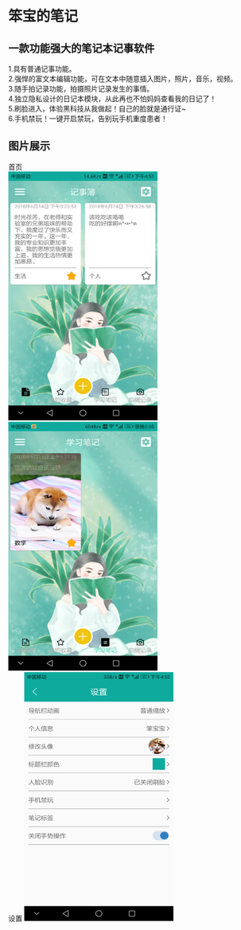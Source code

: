 # 笨宝的笔记
## 一款功能强大的笔记本记事软件
1.具有普通记事功能。<br>
2.强悍的富文本编辑功能，可在文本中随意插入图片，照片，音乐，视频。<br>
3.随手拍记录功能，拍摄照片记录发生的事情。<br>
4.独立隐私设计的日记本模块，从此再也不怕妈妈查看我的日记了！<br>
5.刷脸进入，体验黑科技从我做起！自己的脸就是通行证~<br>
6.手机禁玩！一键开启禁玩，告别玩手机重度患者！<br>
## 图片展示
首页<br>
<img src="https://github.com/wang1995jiang/babysnote/blob/master/Screenshot_20180620-165154.png" width="300" height="500" alt="首页"/><br>
<img src="https://github.com/wang1995jiang/babysnote/blob/master/Screenshot_20180620-170521.png" width="300" height="500" alt="首页"/><br>
设置
<img src="https://github.com/wang1995jiang/babysnote/blob/master/Screenshot_20180620-165240.png" width="300" height="500" alt="设置"/><br>

